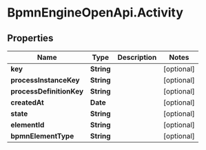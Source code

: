 # BpmnEngineOpenApi.Activity

## Properties

Name | Type | Description | Notes
------------ | ------------- | ------------- | -------------
**key** | **String** |  | [optional] 
**processInstanceKey** | **String** |  | [optional] 
**processDefinitionKey** | **String** |  | [optional] 
**createdAt** | **Date** |  | [optional] 
**state** | **String** |  | [optional] 
**elementId** | **String** |  | [optional] 
**bpmnElementType** | **String** |  | [optional] 


